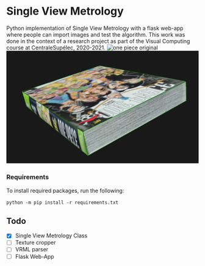 # Single View Metrology
Python implementation of Single View Metrology with a flask web-app where people can import images and test the algorithm. This work was done in the context of a research project as part of the Visual Computing course at CentraleSupélec, 2020-2021.
![one piece original](assets/onepiece.jpg "one piece original")
![3d manga reconstruction](assets/3donepiece.PNG "3d manga reconstruction")
### Requirements

To install required packages, run the following:
```
python -m pip install -r requirements.txt
```

## Todo
- [x] Single View Metrology Class
- [ ] Texture cropper
- [ ] VRML parser
- [ ] Flask Web-App
